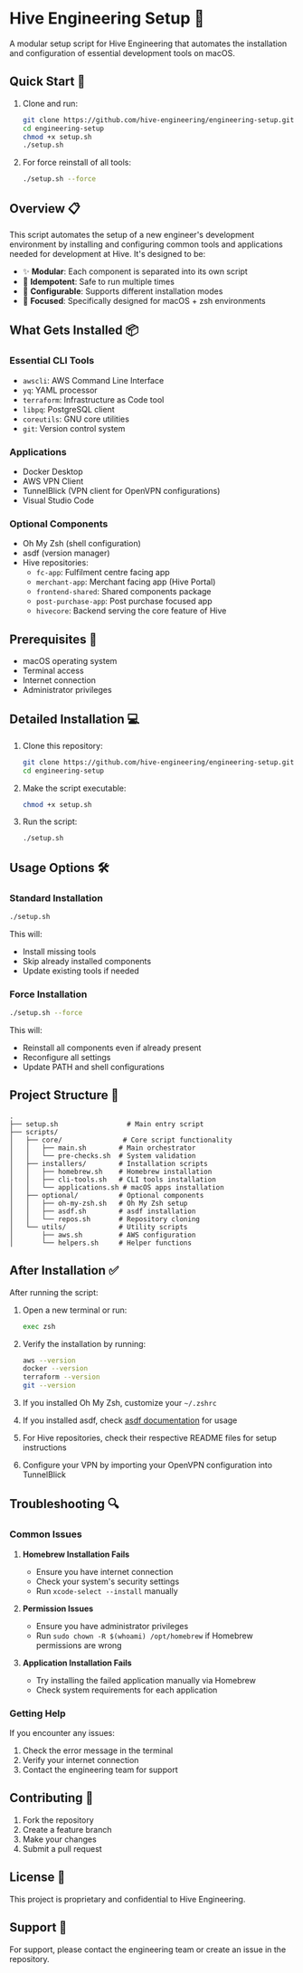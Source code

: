 # Hive Engineering Setup 🚀

A modular setup script for Hive Engineering that automates the installation and configuration of essential development tools on macOS.

## Quick Start 🚀

1. Clone and run:
   ```bash
   git clone https://github.com/hive-engineering/engineering-setup.git
   cd engineering-setup
   chmod +x setup.sh
   ./setup.sh
   ```

2. For force reinstall of all tools:
   ```bash
   ./setup.sh --force
   ```

## Overview 📋

This script automates the setup of a new engineer's development environment by installing and configuring common tools and applications needed for development at Hive. It's designed to be:

- ✨ **Modular**: Each component is separated into its own script
- 🔄 **Idempotent**: Safe to run multiple times
- 🔧 **Configurable**: Supports different installation modes
- 🎯 **Focused**: Specifically designed for macOS + zsh environments

## What Gets Installed 📦

### Essential CLI Tools
- `awscli`: AWS Command Line Interface
- `yq`: YAML processor
- `terraform`: Infrastructure as Code tool
- `libpq`: PostgreSQL client
- `coreutils`: GNU core utilities
- `git`: Version control system

### Applications
- Docker Desktop
- AWS VPN Client
- TunnelBlick (VPN client for OpenVPN configurations)
- Visual Studio Code

### Optional Components
- Oh My Zsh (shell configuration)
- asdf (version manager)
- Hive repositories:
  - `fc-app`: Fulfilment centre facing app
  - `merchant-app`: Merchant facing app (Hive Portal)
  - `frontend-shared`: Shared components package
  - `post-purchase-app`: Post purchase focused app
  - `hivecore`: Backend serving the core feature of Hive

## Prerequisites 📝

- macOS operating system
- Terminal access
- Internet connection
- Administrator privileges

## Detailed Installation 💻

1. Clone this repository:
   ```bash
   git clone https://github.com/hive-engineering/engineering-setup.git
   cd engineering-setup
   ```

2. Make the script executable:
   ```bash
   chmod +x setup.sh
   ```

3. Run the script:
   ```bash
   ./setup.sh
   ```

## Usage Options 🛠

### Standard Installation
```bash
./setup.sh
```
This will:
- Install missing tools
- Skip already installed components
- Update existing tools if needed

### Force Installation
```bash
./setup.sh --force
```
This will:
- Reinstall all components even if already present
- Reconfigure all settings
- Update PATH and shell configurations

## Project Structure 📁

```
.
├── setup.sh                 # Main entry script
├── scripts/
│   ├── core/               # Core script functionality
│   │   ├── main.sh        # Main orchestrator
│   │   └── pre-checks.sh  # System validation
│   ├── installers/        # Installation scripts
│   │   ├── homebrew.sh    # Homebrew installation
│   │   ├── cli-tools.sh   # CLI tools installation
│   │   └── applications.sh # macOS apps installation
│   ├── optional/          # Optional components
│   │   ├── oh-my-zsh.sh   # Oh My Zsh setup
│   │   ├── asdf.sh        # asdf installation
│   │   └── repos.sh       # Repository cloning
│   └── utils/             # Utility scripts
│       ├── aws.sh         # AWS configuration
│       └── helpers.sh     # Helper functions
```

## After Installation ✅

After running the script:

1. Open a new terminal or run:
   ```bash
   exec zsh
   ```

2. Verify the installation by running:
   ```bash
   aws --version
   docker --version
   terraform --version
   git --version
   ```

3. If you installed Oh My Zsh, customize your `~/.zshrc`

4. If you installed asdf, check [asdf documentation](https://asdf-vm.com) for usage

5. For Hive repositories, check their respective README files for setup instructions

6. Configure your VPN by importing your OpenVPN configuration into TunnelBlick

## Troubleshooting 🔍

### Common Issues

1. **Homebrew Installation Fails**
   - Ensure you have internet connection
   - Check your system's security settings
   - Run `xcode-select --install` manually

2. **Permission Issues**
   - Ensure you have administrator privileges
   - Run `sudo chown -R $(whoami) /opt/homebrew` if Homebrew permissions are wrong

3. **Application Installation Fails**
   - Try installing the failed application manually via Homebrew
   - Check system requirements for each application

### Getting Help

If you encounter any issues:
1. Check the error message in the terminal
2. Verify your internet connection
3. Contact the engineering team for support

## Contributing 🤝

1. Fork the repository
2. Create a feature branch
3. Make your changes
4. Submit a pull request

## License 📄

This project is proprietary and confidential to Hive Engineering.

## Support 💬

For support, please contact the engineering team or create an issue in the repository.
